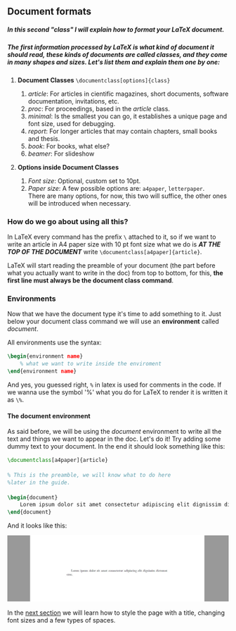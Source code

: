 ## Document formats

##### In this second "class" I will explain how to format your LaTeX document.

##### The first information processed by LaTeX is what kind of document it should read, these kinds of documents are called **classes**, and they come in many shapes and sizes. Let's list them and explain them one by one:

1. **Document Classes** `\documentclass[options]{class}`

   1. _article_: For articles in cientific magazines, short documents, software documentation, invitations, etc.
   1. _proc_: For proceedings, based in the _article_ class.
   1. _minimal_: Is the smallest you can go, it establishes a unique page and font size, used for debugging.
   1. _report_: For longer articles that may contain chapters, small books and thesis.
   1. _book_: For books, what else?
   1. _beamer_: For slideshow

1. **Options inside Document Classes**
   1. _Font size_: Optional, custom set to 10pt.
   1. _Paper size_: A few possible options are: `a4paper`, `letterpaper`.  
      There are many options, for now, this two will suffice, the other ones will be introduced when necessary.

### How do we go about using all this?

In LaTeX every command has the prefix `\` attached to it, so if we want to write an article in A4 paper size with 10 pt font size what we do is **_AT THE TOP OF THE DOCUMENT_** write `\documentclass[a4paper]{article}`.

LaTeX will start reading the preamble of your document (the part before what you actually want to write in the doc) from top to bottom, for this, **the first line must always be the document class command**.

### Environments

Now that we have the document type it's time to add something to it. Just below your document class command we will use an **environment** called _document_.

All environments use the syntax:

```latex
\begin{environment name}
    % what we want to write inside the enviroment
\end{environment name}
```

And yes, you guessed right, `%` in latex is used for comments in the code. If we wanna use the symbol '%' what you do for LaTeX to render it is written it as `\%`.

#### The document environment

As said before, we will be using the _document_ environment to write all the text and things we want to appear in the doc. Let's do it! Try adding some dummy text to your document. In the end it should look something like this:

```latex
\documentclass[a4paper]{article}

% This is the preamble, we will know what to do here
%later in the guide.

\begin{document}
    Lorem ipsum dolor sit amet consectetur adipiscing elit dignissim dictumst eros.
\end{document}
```

And it looks like this:

<div align="center">
<img alt="example" src="../Assets/2-Document-Formats/Lorem.JPG">
</div>

In the [next section](https://github.com/Uklizdev/LaTeX-Guide/blob/master/Guide/3-%20Styling.md) we will learn how to style the page with a title, changing font sizes and a few types of spaces.
